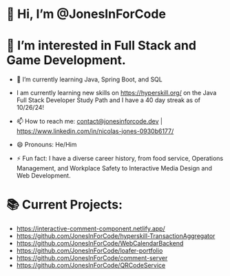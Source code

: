 # 👋 Hi, I’m @JonesInForCode
# 👀 I’m interested in Full Stack and Game Development.
- 🌱 I’m currently learning Java, Spring Boot, and SQL
- I am currently learning new skills on https://hyperskill.org/ on the Java Full Stack Developer Study Path and I have a 40 day streak as of 10/26/24!

- 📫 How to reach me: contact@jonesinforcode.dev | https://www.linkedin.com/in/nicolas-jones-0930b6177/
- 😄 Pronouns: He/Him
- ⚡ Fun fact: I have a diverse career history, from food service, Operations Management, and Workplace Safety to Interactive Media Design and Web Development.
# 📚 Current Projects: 
- https://interactive-comment-component.netlify.app/
- https://github.com/JonesInForCode/hyperskill-TransactionAggregator
- https://github.com/JonesInForCode/WebCalendarBackend
- https://github.com/JonesInForCode/loafer-portfolio
- https://github.com/JonesInForCode/comment-server
- https://github.com/JonesInForCode/QRCodeService


<!---
JonesInForCode/JonesInForCode is a ✨ special ✨ repository because its `README.md` (this file) appears on your GitHub profile.
You can click the Preview link to take a look at your changes.
--->
